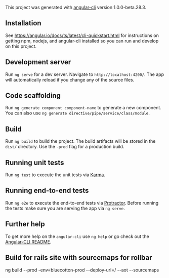 This project was generated with [angular-cli](https://github.com/angular/angular-cli) version 1.0.0-beta.28.3.

## Installation
See https://angular.io/docs/ts/latest/cli-quickstart.html for instructions on
getting npm, nodejs, and angular-cli installed so you can run and develop on
this project.

## Development server
Run `ng serve` for a dev server. Navigate to `http://localhost:4200/`. The app will automatically reload if you change any of the source files.

## Code scaffolding

Run `ng generate component component-name` to generate a new component. You can also use `ng generate directive/pipe/service/class/module`.

## Build

Run `ng build` to build the project. The build artifacts will be stored in the `dist/` directory. Use the `-prod` flag for a production build.

## Running unit tests

Run `ng test` to execute the unit tests via [Karma](https://karma-runner.github.io).

## Running end-to-end tests

Run `ng e2e` to execute the end-to-end tests via [Protractor](http://www.protractortest.org/).
Before running the tests make sure you are serving the app via `ng serve`.

## Further help

To get more help on the `angular-cli` use `ng help` or go check out the [Angular-CLI README](https://github.com/angular/angular-cli/blob/master/README.md).


## Build for rails site with sourcemaps for rollbar
ng build --prod -env=bluecotton-prod --deploy-url=/ --aot --sourcemaps


